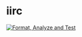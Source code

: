 # iirc

[![Format, Analyze and Test](https://github.com/jogboms/iirc/actions/workflows/main.yml/badge.svg?branch=master)](https://github.com/jogboms/iirc/actions/workflows/main.yml)
